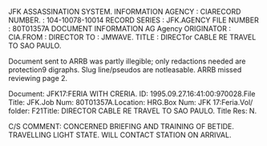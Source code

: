 JFK ASSASSINATION SYSTEM. INFORMATION AGENCY : CIARECORD NUMBER. : 104-10078-10014 RECORD SERIES : JFK.AGENCY FILE NUMBER : 80T01357A DOCUMENT INFORMATION AG Agency ORIGINATOR : CIA.FROM : DIRECTOR TO : JMWAVE. TITLE : DIRECTor CABLE RE TRAVEL TO SAO PAULO.

Document sent to ARRB was partly illegible; only redactions needed are protection9 digraphs. Slug line/pseudos are notleasable. ARRB missed reviewing page 2.

Document: JFK17:FERIA WITH CRERIA. ID: 1995.09.27.16:41:00:970028.File Title: JFK.Job Num: 80T01357A.Location: HRG.Box Num: JFK 17:Feria.Vol/ folder: F21Title: DIRECTOR CABLE RE TRAVEL TO SAO PAULO. Title Res: N.

C/S COMMENT: CONCERNED BRIEFING AND TRAINING OF BETIDE. TRAVELLING LIGHT STATE. WILL CONTACT STATION ON ARRIVAL.